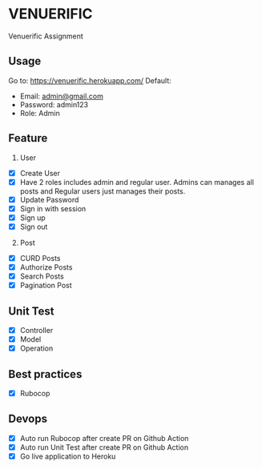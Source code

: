 # VENUERIFIC
Venuerific Assignment
## Usage

Go to: https://venuerific.herokuapp.com/
Default:
  - Email: admin@gmail.com
  - Password: admin123
  - Role: Admin

## Feature
1. User
  - [X] Create User
  - [X] Have 2 roles includes admin and regular user. Admins can manages all posts and Regular users just manages their posts.
  - [X] Update Password
  - [X] Sign in with session
  - [X] Sign up
  - [X] Sign out

2. Post
  - [X] CURD Posts
  - [X] Authorize Posts
  - [X] Search Posts
  - [X] Pagination Post

## Unit Test
  - [X] Controller
  - [X] Model
  - [X] Operation

## Best practices
  - [X] Rubocop
## Devops
  - [X] Auto run Rubocop after create PR on Github Action
  - [X] Auto run Unit Test after create PR on Github Action
  - [X] Go live application to Heroku

